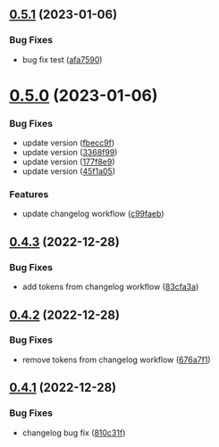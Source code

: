 ## [0.5.1](https://github.com/joshlynchONS/pytest_demo/compare/v0.5.0...v0.5.1) (2023-01-06)


### Bug Fixes

* bug fix test ([afa7590](https://github.com/joshlynchONS/pytest_demo/commit/afa7590eb35c92cf7bb450e588ecdc300cf4d3d9))



# [0.5.0](https://github.com/joshlynchONS/pytest_demo/compare/v0.4.3...v0.5.0) (2023-01-06)


### Bug Fixes

* update version ([fbecc9f](https://github.com/joshlynchONS/pytest_demo/commit/fbecc9f68a00ac70fceb15ebb732029c010bb646))
* update version ([3368f99](https://github.com/joshlynchONS/pytest_demo/commit/3368f99e68cc4b834098280e43eafbbcb3ab23ec))
* update version ([177f8e9](https://github.com/joshlynchONS/pytest_demo/commit/177f8e9fb78a808a30fb946df70d5d738c40c65d))
* update version ([45f1a05](https://github.com/joshlynchONS/pytest_demo/commit/45f1a0589f83926ac19809c0db44a8c7bf282cf2))


### Features

* update changelog workflow ([c99faeb](https://github.com/joshlynchONS/pytest_demo/commit/c99faebc0feba65089fd407fcdcbf94c7e3a00c1))



## [0.4.3](https://github.com/joshlynchONS/pytest_demo/compare/v0.4.2...v0.4.3) (2022-12-28)


### Bug Fixes

* add tokens from changelog workflow ([83cfa3a](https://github.com/joshlynchONS/pytest_demo/commit/83cfa3afd5dbbc36f48b664b85b1d34d64d615da))



## [0.4.2](https://github.com/joshlynchONS/pytest_demo/compare/v0.4.1...v0.4.2) (2022-12-28)


### Bug Fixes

* remove tokens from changelog workflow ([676a7f1](https://github.com/joshlynchONS/pytest_demo/commit/676a7f1baaec96bad93c08c02ee40cb960546a75))



## [0.4.1](https://github.com/joshlynchONS/pytest_demo/compare/v0.4.0...v0.4.1) (2022-12-28)


### Bug Fixes

* changelog bug fix ([810c31f](https://github.com/joshlynchONS/pytest_demo/commit/810c31f817251a08983f27ca24e80e293eb07292))



